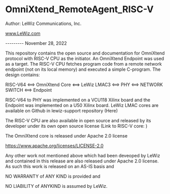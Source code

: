 # OmniXtend_RemoteAgent_RISC-V

Author: LeWiz Communications, Inc.

www.LeWiz.com

--------- November 28, 2022

This repository contains the open source and documentation for OmniXtend protocol with RISC-V CPU as the initiator.
An OmniXtend Endpoint was used as a target. The RISC-V CPU fetches program code from a remote network endpoint (not
on its local memory) and executed a simple C-program. The design contains:

RISC-V64 <==> OmniXtend Core <==> LeWiz LMAC3 <==> PHY <==> NETWORK SWITCH <==> Endpoint

RISC-V64 to PHY was implemented on a VCU118 Xilinx board and the Endpoint was implemented on a U50 Xilinx board.
LeWiz LMAC cores are available on Github in lewiz-support repository (Here)

The RISC-V CPU are also available in open source and released by its developer under its own open source license
(Link to RISC-V core:   )

The OmniXtend core is released under Apache 2.0 license

https://www.apache.org/licenses/LICENSE-2.0

Any other work not mentioned above which had been deveoped by LeWiz and contained in this release are also released under Apache 2.0 license.
As such this work is released on an AS-IS basis and 

NO WARRANTY of ANY KIND is provided and 

NO LIABILITY of ANYKIND is assumed by LeWiz.

